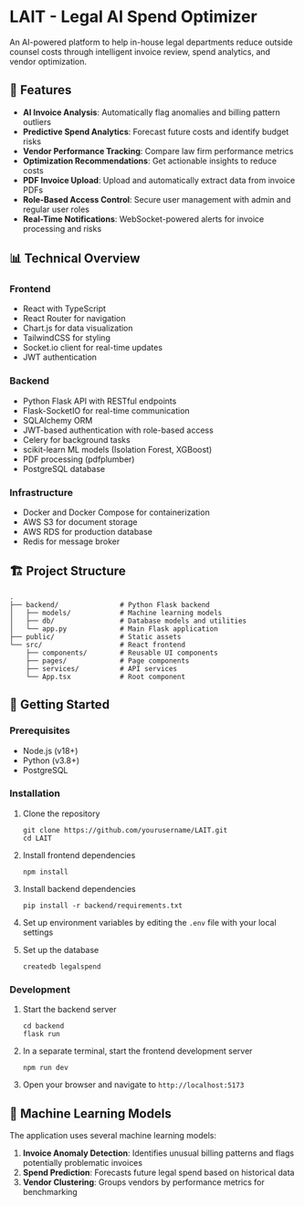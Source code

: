 # LAIT - Legal AI Spend Optimizer

An AI-powered platform to help in-house legal departments reduce outside counsel costs through intelligent invoice review, spend analytics, and vendor optimization.

## 🚀 Features

- **AI Invoice Analysis**: Automatically flag anomalies and billing pattern outliers
- **Predictive Spend Analytics**: Forecast future costs and identify budget risks
- **Vendor Performance Tracking**: Compare law firm performance metrics
- **Optimization Recommendations**: Get actionable insights to reduce costs
- **PDF Invoice Upload**: Upload and automatically extract data from invoice PDFs
- **Role-Based Access Control**: Secure user management with admin and regular user roles
- **Real-Time Notifications**: WebSocket-powered alerts for invoice processing and risks

## 📊 Technical Overview

### Frontend
- React with TypeScript
- React Router for navigation
- Chart.js for data visualization
- TailwindCSS for styling
- Socket.io client for real-time updates
- JWT authentication

### Backend
- Python Flask API with RESTful endpoints
- Flask-SocketIO for real-time communication
- SQLAlchemy ORM
- JWT-based authentication with role-based access
- Celery for background tasks
- scikit-learn ML models (Isolation Forest, XGBoost)
- PDF processing (pdfplumber)
- PostgreSQL database

### Infrastructure
- Docker and Docker Compose for containerization
- AWS S3 for document storage
- AWS RDS for production database
- Redis for message broker

## 🏗️ Project Structure

```
.
├── backend/               # Python Flask backend
│   ├── models/            # Machine learning models
│   ├── db/                # Database models and utilities
│   └── app.py             # Main Flask application
├── public/                # Static assets
└── src/                   # React frontend
    ├── components/        # Reusable UI components
    ├── pages/             # Page components
    ├── services/          # API services
    └── App.tsx            # Root component
```

## 🚀 Getting Started

### Prerequisites

- Node.js (v18+)
- Python (v3.8+)
- PostgreSQL

### Installation

1. Clone the repository
   ```
   git clone https://github.com/yourusername/LAIT.git
   cd LAIT
   ```

2. Install frontend dependencies
   ```
   npm install
   ```

3. Install backend dependencies
   ```
   pip install -r backend/requirements.txt
   ```

4. Set up environment variables by editing the `.env` file with your local settings

5. Set up the database
   ```
   createdb legalspend
   ```

### Development

1. Start the backend server
   ```
   cd backend
   flask run
   ```

2. In a separate terminal, start the frontend development server
   ```
   npm run dev
   ```

3. Open your browser and navigate to `http://localhost:5173`

## 🧪 Machine Learning Models

The application uses several machine learning models:

1. **Invoice Anomaly Detection**: Identifies unusual billing patterns and flags potentially problematic invoices
2. **Spend Prediction**: Forecasts future legal spend based on historical data
3. **Vendor Clustering**: Groups vendors by performance metrics for benchmarking
